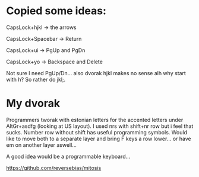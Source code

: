  # Copied some ideas:
 
 CapsLock+hjkl -> the arrows
 
 CapsLock+Spacebar -> Return
 
 CapsLock+ui -> PgUp and PgDn
 
 CapsLock+yo -> Backspace and Delete
 
 Not sure I need PgUp/Dn... also dvorak hjkl makes no sense alh why start with h? So rather do jkl;.
 
 # My dvorak
 
 Programmers tworak with estonian letters for the accented letters under AltGr+asdfg (looking at US layout). I used nrs with shift+nr row but i feel that sucks. Number row without shift has useful programming symbols. Would like to move both to a separate layer and bring F keys a row lower... or have em on another layer aswell...
 
 A good idea would be a programmable keyboard... 
 
 https://github.com/reversebias/mitosis
